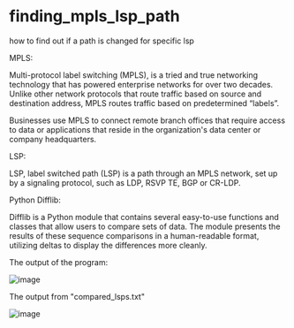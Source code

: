 # finding_mpls_lsp_path
how to find out if a path is changed for specific lsp

MPLS:

Multi-protocol label switching (MPLS), is a tried and true networking technology that has powered enterprise networks for over two decades. Unlike other network protocols that route traffic based on source and destination address, MPLS routes traffic based on predetermined “labels”. 

Businesses use MPLS to connect remote branch offices that require access to data or applications that reside in the organization's data center or company headquarters.

LSP: 

LSP, label switched path (LSP) is a path through an MPLS network, set up by a signaling protocol, such as LDP, RSVP TE, BGP or CR-LDP.

Python Difflib:

Difflib is a Python module that contains several easy-to-use functions and classes that allow users to compare sets of data. The module presents the results of these sequence comparisons in a human-readable format, utilizing deltas to display the differences more cleanly.

The output of the program: 

![image](https://user-images.githubusercontent.com/94804863/159213431-81e4cac3-1f13-4fb5-a655-b094ee2d36f6.png)

The output from "compared_lsps.txt"

![image](https://user-images.githubusercontent.com/94804863/159213506-e919bde2-edb7-48e4-831f-84bb6462b358.png)
